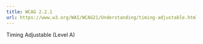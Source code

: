 ```yaml
---
title: WCAG 2.2.1
url: https://www.w3.org/WAI/WCAG21/Understanding/timing-adjustable.html
---
```

Timing Adjustable (Level A)